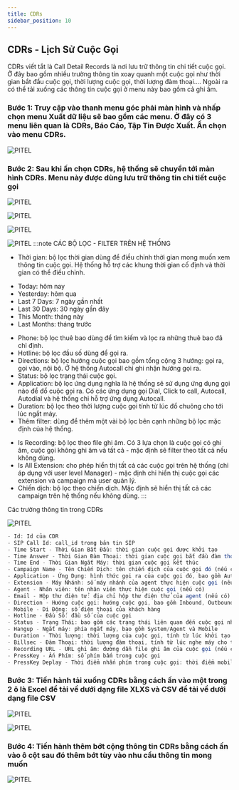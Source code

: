 ```yaml
---
title: CDRs
sidebar_position: 10
---
```


## CDRs - Lịch Sử Cuộc Gọi

CDRs viết tắt là Call Detail Records là nơi lưu trữ thông tin chi tiết cuộc gọi. Ở đây bao gồm nhiều trường thông tin xoay quanh một cuộc gọi như thời gian bắt đầu cuộc gọi, thời lượng cuộc gọi, thời lượng đàm thoại…. Ngoài ra có thể tải xuống các thông tin cuộc gọi ở menu này bao gồm cả ghi âm.

### Bước 1: Truy cập vào thanh menu góc phải màn hình và nhấp chọn menu Xuất dữ liệu sẽ bao gồm các menu. Ở đây có 3 menu liên quan là CDRs, Báo Cáo, Tập Tin Được Xuất. Ấn chọn vào menu CDRs.
![PITEL](./img/select_cdrs.png)

### Bước 2:  Sau khi ấn chọn CDRs, hệ thống sẽ chuyển tới màn hình CDRs. Menu này được dùng lưu trữ thông tin chi tiết cuộc gọi
![PITEL](./img/CDR_Filter_By_Time.png)

![PITEL](./img/Filter_Direction.png)

![PITEL](./img/filter_cdr_status.png)

![PITEL](./img/CDRs_add_Filter.png)
:::note CÁC BỘ LỌC - FILTER TRÊN HỆ THỐNG
- Thời gian: bộ lọc thời gian dùng để điều chỉnh thời gian mong muốn xem thông tin cuộc gọi. Hệ thống hỗ trợ các khung thời gian cố định và thời gian có thể điều chỉnh.
 + Today: hôm nay
 + Yesterday: hôm qua
 + Last 7 Days: 7 ngày gần nhất
 + Last 30 Days: 30 ngày gần đây
 + This Month: tháng này
 + Last Months: tháng trước
- Phone: bộ lọc thuê bao dùng để tìm kiếm và lọc ra những thuê bao đã chỉ định.
- Hotline: bộ lọc đầu số dùng để gọi ra.
- Directions: bộ lọc hướng cuộc gọi bao gồm tổng cộng 3 hướng: gọi ra, gọi vào, nội bộ. Ở hệ thống Autocall chỉ ghi nhận hướng gọi ra.
- Status: bộ lọc trạng thái cuộc gọi.
- Application: bộ lọc ứng dụng nghĩa là hệ thống sẽ sử dụng ứng dụng gọi nào để đổ cuộc gọi ra. Có các ứng dụng gọi Dial, Click to call, Autocall, Autodial và hệ thống chỉ hỗ trợ ứng dụng Autocall.
- Duration: bộ lọc theo thời lượng cuộc gọi tính từ lúc đổ chuông cho tới lúc ngắt máy.
- Thêm filter: dùng để thêm một vài bộ lọc bên cạnh những bộ lọc mặc định của hệ thống.
 + Is Recording: bộ lọc theo file ghi âm. Có 3 lựa chọn là cuộc gọi có ghi âm, cuộc gọi không ghi âm và tất cả - mặc định sẽ filter theo tất cả nếu không dùng.
 + Is All Extension: cho phép hiển thị tất cả các cuộc gọi trên hệ thống (chỉ áp dụng với user level Manager) - mặc định chỉ hiển thị cuộc gọi các extension và campaign mà user quản lý.
 + Chiến dịch: bộ lọc theo chiến dịch. Mặc định sẽ hiển thị tất cả các campaign trên hệ thống nếu không dùng.
:::

Các trường thông tin trong CDRs

![PITEL](./img/page_cdrs.png)
```jsx title="Giải thích thông số"
- Id: Id của CDR
- SIP Call Id: call_id trong bản tin SIP
- Time Start - Thời Gian Bắt Đầu: thời gian cuộc gọi được khởi tạo
- Time Answer - Thời Gian Đàm Thoại: thời gian cuộc gọi bắt đầu đàm thoại (nếu có)
- Time End - Thời Gian Ngắt Máy: thời gian cuộc gọi kết thúc
- Campaign Name - Tên Chiến Dịch: tên chiến dịch của cuộc gọi đó (nếu có)
- Application - Ứng Dụng: hình thức gọi ra của cuộc gọi đó, bao gồm Autocall, Autodial, Dial, Click_to_call
- Extension - Máy Nhánh: số máy nhánh của agent thực hiện cuộc gọi (nếu có)
- Agent - Nhân viên: tên nhân viên thực hiện cuộc gọi (nếu có)
- Email - Hộp thư điện tử: địa chỉ hộp thư điện thử của agent (nếu có)
- Direction - Hướng cuộc gọi: hướng cuộc gọi, bao gồm Inbound, Outbound, Local
- Mobile - Di Động: số điện thoại của khách hàng
- Hotline - Đầu Số: đầu số của cuộc gọi
- Status - Trạng Thái: bao gồm các trạng thái liên quan đến cuộc gọi như ANSWERED, NOT-AVAILABLE, BUSY…
- Hangup - Ngắt máy: phía ngắt máy, bao gồm System/Agent và Mobile
- Duration - Thời lượng: thời lượng của cuộc gọi, tính từ lúc khởi tạo cuộc gọi đến lúc kết thúc cuộc gọi
- Billsec - Đàm Thoại: thời lượng đàm thoại, tính từ lúc nghe máy cho tới lúc kết thúc cuộc gọi
- Recording URL - URL ghi âm: đường dẫn file ghi âm của cuộc gọi (nếu có)
- PressKey - Ấn Phím: số phím bấm trong cuộc gọi
- PressKey Deplay - Thời điểm nhấn phím trong cuộc gọi: thời điểm mobile bấm phím trong cuộc gọi autocall, tính từ lúc mobile nghe máy đến lúc bấm phím
```
### Bước 3: Tiến hành tải xuống CDRs bằng cách ấn vào một trong 2 ô là Excel để tải về dưới dạng file XLXS và CSV để tải về dưới dạng file CSV
![PITEL](./img/CDRs_download.png)

![PITEL](./img/Export_CDR.png)

### Bước 4: Tiến hành thêm bớt cộng thông tin CDRs bằng cách ấn vào ô cột sau đó thêm bớt tùy vào nhu cầu thông tin mong muốn
![PITEL](./img/addcolumncdr.png)